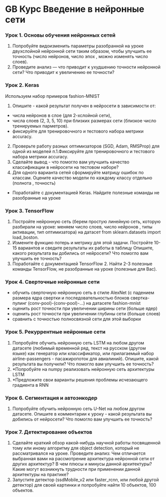 # GB Курс Введение в нейронные сети

### Урок 1. Основы обучения нейронных сетей

1.	Попробуйте видоизменить параметры разобранной на уроке двухслойной нейронной сети таким образом, чтобы улучшить ее точность (число нейронов, число эпох , можно изменять число слоев).
2.	Проведите анализ — что приводит к ухудшению точности нейронной сети? Что приводит к увеличению ее точности?


### Урок 2. Keras

Используем набор примеров fashion-MNIST

1. Опишите - какой результат получен в нейросети в зависимости от: 
* числа нейронов в слое (для 2-хслойной сети), 
* числа слоев (2, 3, 5, 10) при близких размерах сети (близкое число тренируемых парметров). 
* фиксируйте для тренировочного и тестового набора метрики accuracy. 
2. Проверьте работу разных оптимизаторов (SGD, Adam, RMSProp) для одной из моделей п.1.Фиксируйте для тренировочного и тестового набора метрики accuracy. 
3. Сделайте вывод - что помогло вам улучшить качество классификации в нейросети на тестовом наборе? 
4. Для одного варианта сетей сформируйте матрицу ошибок по классам. Оцените качество модели по каждому классу отдельно (полнота , точность) 

* Поработайте с документацией Keras. Найдите полезные команды не разобранные на уроке


### Урок 3. TensorFlow

1.	Постройте нейронную сеть (берем простую линейную сеть, которую разбирали на уроке: меняем число слоев, число нейронов , типы активации, тип оптимизатора) на датасет from sklearn.datasets import load_boston.
2.	Измените функцию потерь и метрику для этой задачи. Постройте 10-15 вариантов и сведите результаты их работы в таблицу Опишите, какого результата вы добились от нейросети? Что помогло вам улучшить ее точность?
3.	Поработайте с документацией TensorFlow 2. Найти 2-3 полезные команды TensorFlow, не разобранные на уроке (полезные для Вас).


### Урок 4. Сверточные нейронные сети

*	обучить сверточную нейронную сеть в стиле AlexNet (с падением размера ядра свертки и последовательностью блоков свертка-пулинг (conv-pool)-(conv-pool)-...) на датасете fashion-mnist
*	оценить рост точности при увеличении ширины сети (больше ядер)
*	оценить рост точности при увеличении глубины сети (больше слоев)
*	сравнить с точностью полносвязной сети для этой выборки


### Урок 5. Рекуррентные нейронные сети

1.	Попробуйте обучить нейронную сеть LSTM на любом другом датасете (любимый временной ряд, текст на русском (другом языке) как генератор или классификатор, или прилагаемый набор airline-passengers - пасажиропоток для авиалиний). Опишите, какой результата вы получили? Что помогло вам улучшить ее точность?
2.	*Попробуйте на numpy реализовать нейронную сеть архитектуры LSTM
3.	*Предложите свои варианты решения проблемы исчезающего градиента в RNN


### Урок 6. Сегментация и автоэнкодер
1.	Попробуйте обучить нейронную сеть U-Net на любом другом датасете. Опишите в комментарии к уроку - какой результата вы добились от нейросети? Что помогло вам улучшить ее точность?


### Урок 7. Детектирование объектов
1.	Сделайте краткий обзор какой-нибудь научной работы посвященной тому или иному алгоритму для object detection, который не рассматривался на уроке. Проведите анализ: Чем отличается выбранная вами на рассмотрение архитектура нейронной сети от других архитектур? В чем плюсы и минусы данной архитектуры? Какие могут возникнуть трудности при применении данной архитектуры на практике?
2.	Запустите детектор (ssdMobile_v2 или faster_rcnn, или любой другой детектор) для своей картинки и попробуйте найти 10 объектов, 100 объектов.

